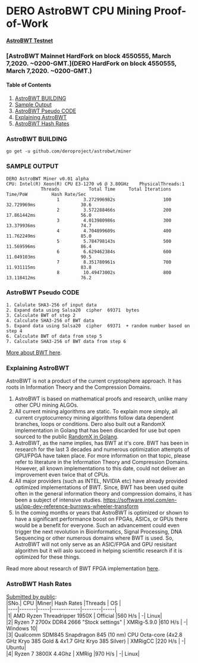 DERO AstroBWT CPU Mining Proof-of-Work
======================================  

#### [AstroBWT Testnet](https://github.com/deroproject/derosuite_AstroBWT_testnet)
### [AstroBWT Mainnet HardFork on block 4550555,  March 7,2020. ~0200-GMT.](DERO HardFork on block 4550555,  March 7,2020. ~0200-GMT.)  

#### Table of Contents
1. [AstroBWT BUILDING](#astrobwt-building) 
1. [Sample Output](#sample-output) 
1. [AstroBWT Pseudo CODE](#astrobwt-pseudo-code) 
1. [Explaining AstroBWT](#explaining-astrobwt) 
1. [AstroBWT Hash Rates](#astrobwt-hash-rates) 


### AstroBWT BUILDING  
```go get -u github.com/deroproject/astrobwt/miner  ```

### SAMPLE OUTPUT  
``` ./miner  
DERO AstroBWT Miner v0.01 alpha  
CPU: Intel(R) Xeon(R) CPU E3-1270 v6 @ 3.80GHz    PhysicalThreads:1  
             Threads           Total Time     Total Iterations            Time/PoW         Hash Rate/Sec  
                   1         3.272996982s                  100          32.729969ms                 30.6  
                   2         3.572288466s                  200          17.861442ms                 56.0  
                   3         4.013980986s                  300          13.379936ms                 74.7  
                   4         4.704899609s                  400          11.762249ms                 85.0  
                   5         5.784798143s                  500          11.569596ms                 86.4  
                   6         6.629462384s                  600          11.049103ms                 90.5  
                   7         8.351780961s                  700          11.931115ms                 83.8  
                   8         10.49473002s                  800          13.118412ms                 76.2  
  ``` 
### AstroBWT Pseudo CODE  
```
1. Calulate SHA3-256 of input data
2. Expand data using Salsa20  cipher  69371  bytes
3. Calculate BWT of step 2
4. Calculate SHA3-256 of BWT data
5. Expand data using Salsa20  cipher  69371  + random number based on step 4
6. Calculate BWT of data from step 5
7. Calculate SHA3-256 of BWT data from step 6  
```
[More about BWT here](https://en.wikipedia.org/wiki/Burrows%E2%80%93Wheeler_transform).

### Explaining AstroBWT  

AstroBWT is not a product of the current cryptosphere approach. It has roots in Information Theory and the Compression Domains.  
1. AstroBWT is based on mathematical proofs and research, unlike many other CPU mining ALGOs.  
1. All current mining algorithms are static. To explain more simply, all current cryptocurrency mining algorithms follow data dependent branches, loops or conditions. Dero also built out a RandomX implementation in Golang that has been discarded for use but open sourced to the public [RandomX in Golang](https://git.dero.io/DERO_Foundation/RandomX).    
1. AstroBWT, as the name implies, has BWT at it's core. BWT has been in research for the last 3 decades and numerous optimization attempts of GPU/FPGA have taken place. For more information on that topic, please refer to literature in the Information Theory and Compression Domains. However, all known implementations to this date, could not deliver an improvement even twice that of CPUs.  
1. All major providers (such as INTEL, NVIDIA etc) have already provided optimized implementations of BWT. Since, BWT has been used quite often in the general information theory and compression domains, it has been a subject of intensive studies. https://software.intel.com/en-us/ipp-dev-reference-burrows-wheeler-transform  
1. In the coming months or years that AstroBWT is optimized or shown to have a significant performance boost on FPGAs, ASICs, or GPUs there would be a benefit for everyone. Such an advancement could even trigger the next revolution in Bioinformatics, Signal Processing, DNA Sequencing or other numerous domains where BWT is used. So, AstroBWT will not only serve as an ASIC/FPGA and GPU resisitant algorithm but it will aslo succeed in helping scientific research if it is optimized for these things.  

Read more about research of BWT FPGA implementation [here](http://www.sfu.ca/~zhenman/files/C16-FCCM2019-BWT.pdf).

### AstroBWT Hash Rates 
[Submitted by public](https://github.com/deroproject/astrobwt/issues/2):  
|SNo.| 	CPU  |Miner| Hash Rates |Threads |	OS |  
|----|-------|-----|------------|--------|-----|  
|1| AMD Ryzen Threadripper 1950X | Official |560 H/s | -| Linux|  
|2| Ryzen 7 2700x DDR4 2666 "Stock settings" | XMRig-5.9.0 |610 H/s | -| Windows 10|  
|3| Qualcomm SDM845 Snapdragon 845 (10 nm) CPU Octa-core (4x2.8 GHz Kryo 385 Gold & 4x1.7 GHz Kryo 385 Silver) | XMRigCC |220 H/s | -| Ubuntu|  
|4| Ryzen 7 3800X 4.4Ghz  | XMRig |970 H/s | -| Linux|  


